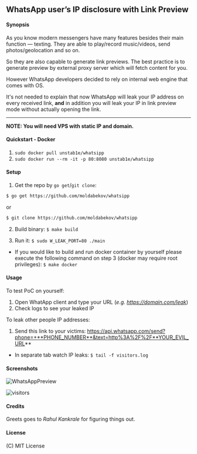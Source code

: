 ## WhatsApp user’s IP disclosure with Link Preview

#### Synopsis

As you know modern messengers have many features besides their main function — texting.
They are able to play/record music/videos, send photos/geolocation and so on.

So they are also capable to generate link previews.
The best practice is to generate preview by external proxy server which will fetch content for you. 

However WhatsApp developers decided to rely on internal web engine that comes with OS.

It's not needed to explain that now WhatsApp will leak your IP address on every received link, **and** in addition you will leak your IP in link preview mode without actually opening the link.  

---
**NOTE: You will need VPS with static IP and domain.**

#### Quickstart - Docker

1. `sudo docker pull unstab1e/whatsipp`
2. `sudo docker run --rm -it -p 80:8080 unstab1e/whatsipp`

#### Setup

1. Get the repo by `go get`/`git clone`:
```bash
$ go get https://github.com/moldabekov/whatsipp
```
or
```bash
$ git clone https://github.com/moldabekov/whatsipp
```

2. Build binary:
`$ make build`

3. Run it:
`$ sudo W_LEAK_PORT=80 ./main`

* If you would like to build and run docker container by yourself please execute the following command on step 3 (docker may require root privileges):
`$ make docker`

#### Usage

To test PoC on yourself:
1. Open WhatApp client and type your URL (*e.g. https://domain.com/leak*)
1. Check logs to see your leaked IP 

To leak other people IP addresses: 
1. Send this link to your victims: https://api.whatsapp.com/send?phone=+**PHONE_NUMBER**&text=http%3A%2F%2F**YOUR_EVIL_URL**

* In separate tab watch IP leaks:
`$ tail -f visitors.log`

#### Screenshots

![WhatsAppPreview](https://user-images.githubusercontent.com/669547/39394182-9232f4da-4af0-11e8-9108-48a16b47e163.jpg)

![visitors](https://user-images.githubusercontent.com/669547/39394174-6f01428c-4af0-11e8-9a9f-12503c95df6b.png)

#### Credits
Greets goes to *Rahul Kankrale* for figuring things out.

#### License
(C) MIT License
